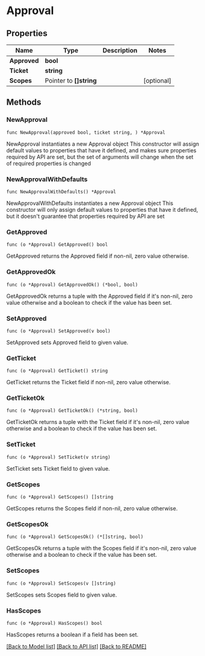 # Approval

## Properties

Name | Type | Description | Notes
------------ | ------------- | ------------- | -------------
**Approved** | **bool** |  | 
**Ticket** | **string** |  | 
**Scopes** | Pointer to **[]string** |  | [optional] 

## Methods

### NewApproval

`func NewApproval(approved bool, ticket string, ) *Approval`

NewApproval instantiates a new Approval object
This constructor will assign default values to properties that have it defined,
and makes sure properties required by API are set, but the set of arguments
will change when the set of required properties is changed

### NewApprovalWithDefaults

`func NewApprovalWithDefaults() *Approval`

NewApprovalWithDefaults instantiates a new Approval object
This constructor will only assign default values to properties that have it defined,
but it doesn't guarantee that properties required by API are set

### GetApproved

`func (o *Approval) GetApproved() bool`

GetApproved returns the Approved field if non-nil, zero value otherwise.

### GetApprovedOk

`func (o *Approval) GetApprovedOk() (*bool, bool)`

GetApprovedOk returns a tuple with the Approved field if it's non-nil, zero value otherwise
and a boolean to check if the value has been set.

### SetApproved

`func (o *Approval) SetApproved(v bool)`

SetApproved sets Approved field to given value.


### GetTicket

`func (o *Approval) GetTicket() string`

GetTicket returns the Ticket field if non-nil, zero value otherwise.

### GetTicketOk

`func (o *Approval) GetTicketOk() (*string, bool)`

GetTicketOk returns a tuple with the Ticket field if it's non-nil, zero value otherwise
and a boolean to check if the value has been set.

### SetTicket

`func (o *Approval) SetTicket(v string)`

SetTicket sets Ticket field to given value.


### GetScopes

`func (o *Approval) GetScopes() []string`

GetScopes returns the Scopes field if non-nil, zero value otherwise.

### GetScopesOk

`func (o *Approval) GetScopesOk() (*[]string, bool)`

GetScopesOk returns a tuple with the Scopes field if it's non-nil, zero value otherwise
and a boolean to check if the value has been set.

### SetScopes

`func (o *Approval) SetScopes(v []string)`

SetScopes sets Scopes field to given value.

### HasScopes

`func (o *Approval) HasScopes() bool`

HasScopes returns a boolean if a field has been set.


[[Back to Model list]](../README.md#documentation-for-models) [[Back to API list]](../README.md#documentation-for-api-endpoints) [[Back to README]](../README.md)


